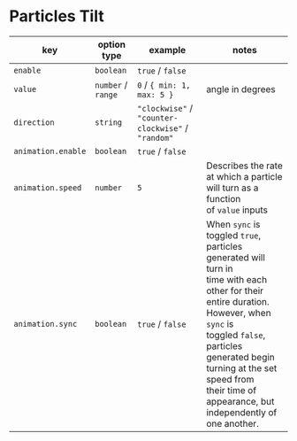 # Particles Tilt

| key                | option type        | example                                            | notes                                                                                                                                                                                                                                                                                       |
| ------------------ | ------------------ | -------------------------------------------------- |---------------------------------------------------------------------------------------------------------------------------------------------------------------------------------------------------------------------------------------------------------------------------------------------|
| `enable`           | `boolean`          | `true` / `false`                                   |                                                                                                                                                                                                                                                                                             |
| `value`            | `number` / `range` | `0` / `{ min: 1, max: 5 }`                         | angle in degrees                                                                                                                                                                                                                                                                            |
| `direction`        | `string`           | `"clockwise"` / `"counter-clockwise"` / `"random"` |                                                                                                                                                                                                                                                                                             |
| `animation.enable` | `boolean`          | `true` / `false`                                   |                                                                                                                                                                                                                                                                                             |
| `animation.speed`  | `number`           | `5`                                                | Describes the rate at which a particle will turn as a function <br>of `value` inputs                                                                                                                                                                                                        |
| `animation.sync`   | `boolean`          | `true` / `false`                                   | When `sync` is toggled `true`, particles generated will turn in <br> time with each other for their entire duration. However, when `sync` is <br> toggled `false`, particles generated begin turning at the set speed from <br> their time of appearance, but independently of one another. |

